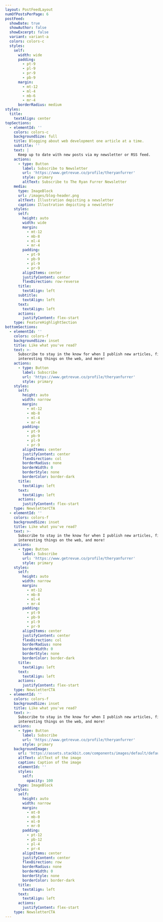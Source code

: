 ```yaml
---
layout: PostFeedLayout
numOfPostsPerPage: 6
postFeed:
  showDate: true
  showAuthor: false
  showExcerpt: false
  variant: variant-a
  colors: colors-c
  styles:
    self:
      width: wide
      padding:
        - pt-9
        - pl-9
        - pr-9
        - pb-9
      margin:
        - mt-12
        - ml-4
        - mb-6
        - mr-4
      borderRadius: medium
styles:
  title:
    textAlign: center
topSections:
  - elementId: ''
    colors: colors-c
    backgroundSize: full
    title: Blogging about web development one article at a time.
    subtitle: ''
    text: |
      Keep up to date with new posts via my newsletter or RSS feed.
    actions:
      - type: Button
        label: Subscribe to Newsletter
        url: 'https://www.getrevue.co/profile/theryanfurrer'
        style: primary
        altText: Subscribe to The Ryan Furrer Newsletter
    media:
      type: ImageBlock
      url: /images/blog-header.png
      altText: Illustration depicting a newsletter
      caption: Illustration depicting a newsletter
    styles:
      self:
        height: auto
        width: wide
        margin:
          - mt-12
          - mb-8
          - ml-4
          - mr-4
        padding:
          - pt-9
          - pb-9
          - pl-9
          - pr-9
        alignItems: center
        justifyContent: center
        flexDirection: row-reverse
      title:
        textAlign: left
      subtitle:
        textAlign: left
      text:
        textAlign: left
      actions:
        justifyContent: flex-start
    type: FeatureHighlightSection
bottomSections:
  - elementId: ''
    colors: colors-f
    backgroundSize: inset
    title: Like what you've read?
    text: >-
      Subscribe to stay in the know for when I publish new articles, find
      interesting things on the web, and more!
    actions:
      - type: Button
        label: Subscribe
        url: 'https://www.getrevue.co/profile/theryanfurrer'
        style: primary
    styles:
      self:
        height: auto
        width: narrow
        margin:
          - mt-12
          - mb-8
          - ml-4
          - mr-4
        padding:
          - pt-9
          - pb-9
          - pl-9
          - pr-9
        alignItems: center
        justifyContent: center
        flexDirection: col
        borderRadius: none
        borderWidth: 0
        borderStyle: none
        borderColor: border-dark
      title:
        textAlign: left
      text:
        textAlign: left
      actions:
        justifyContent: flex-start
    type: NewsletterCTA
  - elementId: ''
    colors: colors-f
    backgroundSize: inset
    title: Like what you've read?
    text: >-
      Subscribe to stay in the know for when I publish new articles, find
      interesting things on the web, and more!
    actions:
      - type: Button
        label: Subscribe
        url: 'https://www.getrevue.co/profile/theryanfurrer'
        style: primary
    styles:
      self:
        height: auto
        width: narrow
        margin:
          - mt-12
          - mb-8
          - ml-4
          - mr-4
        padding:
          - pt-9
          - pb-9
          - pl-9
          - pr-9
        alignItems: center
        justifyContent: center
        flexDirection: col
        borderRadius: none
        borderWidth: 0
        borderStyle: none
        borderColor: border-dark
      title:
        textAlign: left
      text:
        textAlign: left
      actions:
        justifyContent: flex-start
    type: NewsletterCTA
  - elementId: ''
    colors: colors-f
    backgroundSize: inset
    title: Like what you've read?
    text: >-
      Subscribe to stay in the know for when I publish new articles, find
      interesting things on the web, and more!
    actions:
      - type: Button
        label: Subscribe
        url: 'https://www.getrevue.co/profile/theryanfurrer'
        style: primary
    backgroundImage:
      url: 'https://assets.stackbit.com/components/images/default/default-image.png'
      altText: altText of the image
      caption: Caption of the image
      elementId: ''
      styles:
        self:
          opacity: 100
      type: ImageBlock
    styles:
      self:
        height: auto
        width: narrow
        margin:
          - mt-0
          - mb-0
          - ml-0
          - mr-0
        padding:
          - pt-12
          - pb-12
          - pl-4
          - pr-4
        alignItems: center
        justifyContent: center
        flexDirection: row
        borderRadius: none
        borderWidth: 0
        borderStyle: none
        borderColor: border-dark
      title:
        textAlign: left
      text:
        textAlign: left
      actions:
        justifyContent: flex-start
    type: NewsletterCTA
---
```


